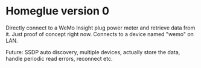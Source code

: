 # Homeglue version 0 #

Directly connect to a WeMo Insight plug power meter and retrieve data from it. Just proof of concept right now.
Connects to a device named "wemo" on LAN.

Future: SSDP auto discovery, multiple devices, actually store the data, handle periodic read errors, reconnect etc.